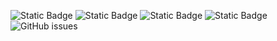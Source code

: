 ![Static Badge](https://img.shields.io/badge/blacklists-60-000000) ![Static Badge](https://img.shields.io/badge/blacklisted-2726752-cc0000) ![Static Badge](https://img.shields.io/badge/whitelisted-2242-00CC00) ![Static Badge](https://img.shields.io/badge/streaming_blacklist-28106-000000) ![GitHub issues](https://img.shields.io/github/issues/fabriziosalmi/blacklists)
